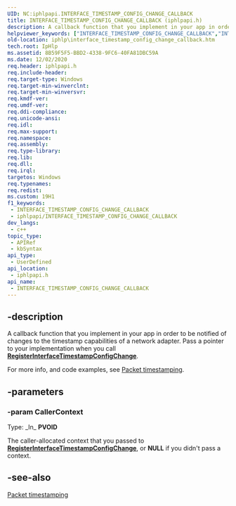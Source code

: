 ```yaml
---
UID: NC:iphlpapi.INTERFACE_TIMESTAMP_CONFIG_CHANGE_CALLBACK
title: INTERFACE_TIMESTAMP_CONFIG_CHANGE_CALLBACK (iphlpapi.h)
description: A callback function that you implement in your app in order to be notified of changes to the timestamp capabilities of a network adapter.
helpviewer_keywords: ["INTERFACE_TIMESTAMP_CONFIG_CHANGE_CALLBACK","INTERFACE_TIMESTAMP_CONFIG_CHANGE_CALLBACK callback","INTERFACE_TIMESTAMP_CONFIG_CHANGE_CALLBACK callback function [IP Helper]","iphlp.interface_timestamp_config_change_callback","iphlpapi/INTERFACE_TIMESTAMP_CONFIG_CHANGE_CALLBACK"]
old-location: iphlp\interface_timestamp_config_change_callback.htm
tech.root: IpHlp
ms.assetid: 8B59F5F5-BBD2-4338-9FC6-40FA81DBC59A
ms.date: 12/02/2020
req.header: iphlpapi.h
req.include-header: 
req.target-type: Windows
req.target-min-winverclnt: 
req.target-min-winversvr: 
req.kmdf-ver: 
req.umdf-ver: 
req.ddi-compliance: 
req.unicode-ansi: 
req.idl: 
req.max-support: 
req.namespace: 
req.assembly: 
req.type-library: 
req.lib: 
req.dll: 
req.irql: 
targetos: Windows
req.typenames: 
req.redist: 
ms.custom: 19H1
f1_keywords:
 - INTERFACE_TIMESTAMP_CONFIG_CHANGE_CALLBACK
 - iphlpapi/INTERFACE_TIMESTAMP_CONFIG_CHANGE_CALLBACK
dev_langs:
 - c++
topic_type:
 - APIRef
 - kbSyntax
api_type:
 - UserDefined
api_location:
 - iphlpapi.h
api_name:
 - INTERFACE_TIMESTAMP_CONFIG_CHANGE_CALLBACK
---
```


## -description

A callback function that you implement in your app in order to be notified of changes to the timestamp capabilities of a network adapter. Pass a pointer to your implementation when you call [**RegisterInterfaceTimestampConfigChange**](/windows/win32/api/iphlpapi/nf-iphlpapi-registerinterfacetimestampconfigchange).

For more info, and code examples, see [Packet timestamping](/windows/win32/iphlp/packet-timestamping).

## -parameters

### -param CallerContext

Type: \_In\_ **PVOID**

The caller-allocated context that you passed to [**RegisterInterfaceTimestampConfigChange**](/windows/win32/api/iphlpapi/nf-iphlpapi-registerinterfacetimestampconfigchange), or **NULL** if you didn't pass a context.

## -see-also

[Packet timestamping](/windows/win32/iphlp/packet-timestamping)
